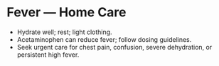 # Fever — Home Care
- Hydrate well; rest; light clothing.
- Acetaminophen can reduce fever; follow dosing guidelines.
- Seek urgent care for chest pain, confusion, severe dehydration, or persistent high fever.
